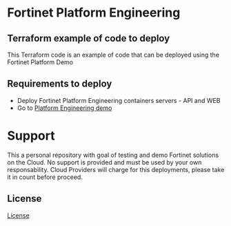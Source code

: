 # Fortinet Platform Engineering
## Terraform example of code to deploy

This Terraform code is an example of code that can be deployed using the Fortinet Platform Demo

## Requirements to deploy
* Deploy Fortinet Platform Engineering containers servers - API and WEB
* Go to [Platform Engineering demo](https://)

# Support
This a personal repository with goal of testing and demo Fortinet solutions on the Cloud. No support is provided and must be used by your own responsability. Cloud Providers will charge for this deployments, please take it in count before proceed.

## License
[License](./LICENSE)

